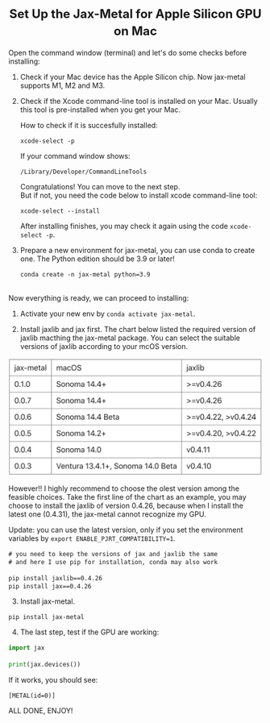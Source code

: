 # <center><font size=5> Set Up the Jax-Metal for Apple Silicon GPU on Mac </font>

Open the command window (terminal) and let's do some checks before installing:

1. Check if your Mac device has the Apple Silicon chip. Now jax-metal supports M1, M2 and M3. 

2. Check if the Xcode command-line tool is installed on your Mac. Usually this tool is pre-installed when you get your Mac.

    How to check if it is succesfully installed:  
    ```
    xcode-select -p
    ```
    If your command window shows:
    ```
    /Library/Developer/CommandLineTools
    ```
    Congratulations! You can move to the next step.  
    But if not, you need the code below to install xcode command-line tool:
    ```
    xcode-select --install
    ```
    After installing finishes, you may check it again using the code `xcode-select -p`.
3. Prepare a new environment for jax-metal, you can use conda to create one. The Python edition should be 3.9 or later!
    ```
    conda create -n jax-metal python=3.9
    ```

<br>
Now everything is ready, we can proceed to installing:  

1. Activate your new env by `conda activate jax-metal`.

2. Install jaxlib and jax first. The chart below listed the required version of jaxlib macthing the jax-metal package. You can select the suitable versions of jaxlib according to your mcOS version.  

![/Users/xiezy/Documents/note/markdown_note](img_jaxmetal.png)

However!! I highly recommend to choose the olest version among the feasible choices. Take the first line of the chart as an example, you may choose to install the jaxlib of version 0.4.26, because when I install the latest one (0.4.31), the jax-metal cannot recognize my GPU. 

Update: you can use the latest version, only if you set the environment variables by ```export ENABLE_PJRT_COMPATIBILITY=1```.

```
# you need to keep the versions of jax and jaxlib the same
# and here I use pip for installation, conda may also work

pip install jaxlib==0.4.26
pip install jax==0.4.26
```
3. Install jax-metal.
```
pip install jax-metal
```
4. The last step, test if the GPU are working:
```python
import jax

print(jax.devices())
```
If it works, you should see:
```
[METAL(id=0)]
```

ALL DONE, ENJOY!
